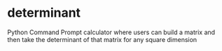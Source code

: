 # determinant
Python Command Prompt calculator where users can build a matrix and then take the determinant of that matrix for any square dimension
